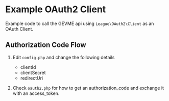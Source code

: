 # Example OAuth2 Client

Example code to call the GEVME api using `League\OAuth2\Client` as an OAuth Client.

## Authorization Code Flow

1. Edit `config.php` and change the following details
	- clientId
	- clientSecret
	- redirectUri

2. Check `oauth2.php` for how to get an authorization_code and exchange it with an access_token.